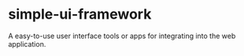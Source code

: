 # simple-ui-framework
A easy-to-use user interface tools or apps for integrating into the web application.
